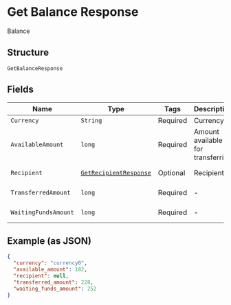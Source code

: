 
# Get Balance Response

Balance

## Structure

`GetBalanceResponse`

## Fields

| Name | Type | Tags | Description | Getter | Setter |
|  --- | --- | --- | --- | --- | --- |
| `Currency` | `String` | Required | Currency | String getCurrency() | setCurrency(String currency) |
| `AvailableAmount` | `long` | Required | Amount available for transferring | long getAvailableAmount() | setAvailableAmount(long availableAmount) |
| `Recipient` | [`GetRecipientResponse`](/doc/models/get-recipient-response.md) | Optional | Recipient | GetRecipientResponse getRecipient() | setRecipient(GetRecipientResponse recipient) |
| `TransferredAmount` | `long` | Required | - | long getTransferredAmount() | setTransferredAmount(long transferredAmount) |
| `WaitingFundsAmount` | `long` | Required | - | long getWaitingFundsAmount() | setWaitingFundsAmount(long waitingFundsAmount) |

## Example (as JSON)

```json
{
  "currency": "currency0",
  "available_amount": 182,
  "recipient": null,
  "transferred_amount": 228,
  "waiting_funds_amount": 252
}
```

